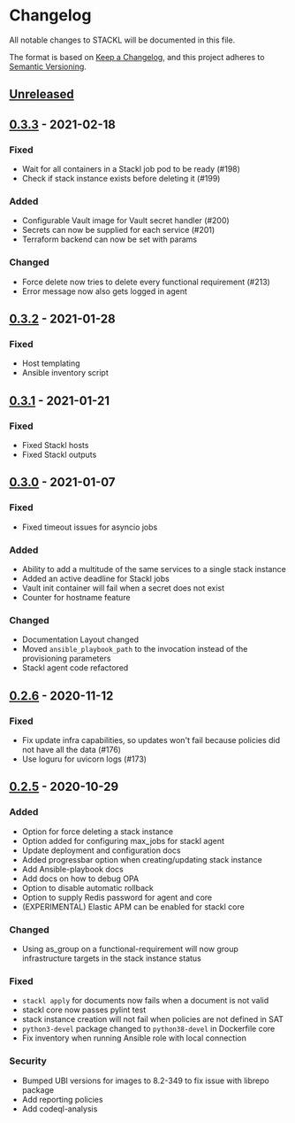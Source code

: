 # Changelog

All notable changes to STACKL will be documented in this file.

The format is based on [Keep a Changelog](https://keepachangelog.com/en/1.0.0/),
and this project adheres to [Semantic Versioning](https://semver.org/spec/v2.0.0.html).

## [Unreleased]

## [0.3.3] - 2021-02-18

### Fixed

- Wait for all containers in a Stackl job pod to be ready (#198)
- Check if stack instance exists before deleting it (#199)

### Added

- Configurable Vault image for Vault secret handler (#200)
- Secrets can now be supplied for each service (#201)
- Terraform backend can now be set with params

### Changed

- Force delete now tries to delete every functional requirement (#213)
- Error message now also gets logged in agent

## [0.3.2] - 2021-01-28

### Fixed

- Host templating
- Ansible inventory script

## [0.3.1] - 2021-01-21

### Fixed

- Fixed Stackl hosts
- Fixed Stackl outputs

## [0.3.0] - 2021-01-07

### Fixed

- Fixed timeout issues for asyncio jobs

### Added

- Ability to add a multitude of the same services to a single stack instance
- Added an active deadline for Stackl jobs
- Vault init container will fail when a secret does not exist
- Counter for hostname feature

### Changed

- Documentation Layout changed
- Moved `ansible_playbook_path` to the invocation instead of the provisioning parameters
- Stackl agent code refactored

## [0.2.6] - 2020-11-12

### Fixed

- Fix update infra capabilities, so updates won't fail because policies did not have all the data (#176)
- Use loguru for uvicorn logs (#173)

## [0.2.5] - 2020-10-29

### Added
- Option for force deleting a stack instance
- Option added for configuring max_jobs for stackl agent
- Update deployment and configuration docs
- Added progressbar option when creating/updating stack instance
- Add Ansible-playbook docs
- Add docs on how to debug OPA
- Option to disable automatic rollback
- Option to supply Redis password for agent and core
- (EXPERIMENTAL) Elastic APM can be enabled for stackl core 

### Changed
- Using as_group on a functional-requirement will now group infrastructure targets in the stack instance status

### Fixed
- `stackl apply` for documents now fails when a document is not valid
- stackl core now passes pylint test
- stack instance creation will not fail when policies are not defined in SAT
- `python3-devel` package changed to `python38-devel` in Dockerfile core
- Fix inventory when running Ansible role with local connection

### Security
- Bumped UBI versions for images to 8.2-349 to fix issue with librepo package
- Add reporting policies
- Add codeql-analysis

[unreleased]: https://github.com/stacklio/stackl/compare/v0.3.3...HEAD
[0.3.3]: https://github.com/stacklio/stackl/compare/v0.3.2...v0.3.3
[0.3.2]: https://github.com/stacklio/stackl/compare/v0.3.1...v0.3.2
[0.3.1]: https://github.com/stacklio/stackl/compare/v0.3.0...v0.3.1
[0.3.0]: https://github.com/stacklio/stackl/compare/v0.2.6...v0.3.0
[0.2.6]: https://github.com/stacklio/stackl/compare/v0.2.5...v0.2.6
[0.2.5]: https://github.com/stacklio/stackl/compare/v0.2.4...v0.2.5
